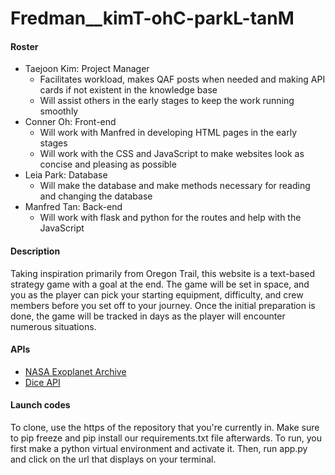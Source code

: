 # Fredman__kimT-ohC-parkL-tanM

#### Roster
* Taejoon Kim: Project Manager
  * Facilitates workload, makes QAF posts when needed and making API cards if not existent in the knowledge base
  * Will assist others in the early stages to keep the work running smoothly
* Conner Oh: Front-end
  * Will work with Manfred in developing HTML pages in the early stages
  * Will work with the CSS and JavaScript to make websites look as concise and pleasing as possible
* Leia Park: Database
  * Will make the database and make methods necessary for reading and changing the database
* Manfred Tan: Back-end
  * Will work with flask and python for the routes and help with the JavaScript

#### Description
Taking inspiration primarily from Oregon Trail, this website is a text-based strategy game with a goal at the end. The game will be set in space, and you as the player can pick your starting equipment, difficulty, and crew members before you set off to your journey. Once the initial preparation is done, the game will be tracked in days as the player will encounter numerous situations.

#### APIs
* [NASA Exoplanet Archive](https://docs.google.com/document/d/1J5PAzkRvPBrzud4jhXBX3yZZtMhlTx1KmLQezlLszEk/edit)
* [Dice API](https://docs.google.com/document/d/1pvPPwTMcXs1OyTqh5QbucGXou4OOnOis5HjtIT90W5w/edit)

#### Launch codes
To clone, use the https of the repository that you're currently in. Make sure to pip freeze and pip install our requirements.txt file afterwards. To run, you first make a python virtual environment and activate it. Then, run app.py and click on the url that displays on your terminal.
